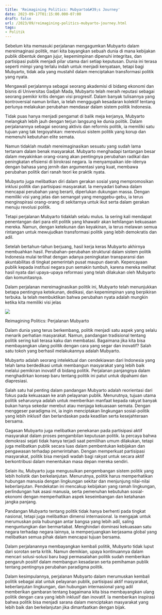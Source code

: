```yaml
---
title: 'Reimagining Politics: Mubyarto&#39;s Journey'
date: 2023-09-17T01:15:00.000-07:00
draft: false
url: /2023/09/reimagining-politics-mubyarto-journey.html
tags: 
- Politik
---
```


  

Sebelum kita memasuki perjalanan mengagumkan Mubyarto dalam mereimaginasi politik, mari kita bayangkan sebuah dunia di mana kebijakan publik dibentuk dengan jujur, kepemimpinan dipenuhi integritas, dan partisipasi publik menjadi pilar utama dari setiap keputusan. Dunia ini terasa seperti mimpi yang terlalu indah untuk menjadi kenyataan, tetapi bagi Mubyarto, tidak ada yang mustahil dalam menciptakan transformasi politik yang nyata.

  

Mengawali perjalannya sebagai seorang akademisi di bidang ekonomi dan bisnis di Universitas Gadjah Mada, Mubyarto telah meraih reputasi sebagai seorang pemikir kritis dengan visi progresif. Dalam banyak tulisannya yang kontroversial namun brilian, ia telah menggugah kesadaran kolektif tentang perlunya melakukan perubahan mendasar dalam sistem politik Indonesia.

  

Tidak puas hanya menjadi pengamat di balik meja kerjanya, Mubyarto melangkah lebih jauh dengan terjun langsung ke dunia politik. Dalam perjalanannya sebagai seorang aktivis dan reformis politik, ia memiliki satu tujuan yang tak tergoyahkan: merevolusi sistem politik yang korup dan memenuhi kebutuhan elite semata.

  

Namun tidaklah mudah mereimaginasikan sesuatu yang sudah lama tertanam dalam benak masyarakat. Mubyarto menghadapi tantangan besar dalam meyakinkan orang-orang akan pentingnya perubahan radikal dan peningkatan efisiensi di birokrasi negara. Ia menyampaikan ide-idenya dengan bahasa yang jernih dan argumentasi yang kuat, membawa perubahan politik dari ranah teori ke praktik nyata.

  

Mubyarto juga melibatkan diri dalam gerakan sosial yang mempromosikan inklusi politik dan partisipasi masyarakat. Ia menyadari bahwa dalam mencapai perubahan yang berarti, diperlukan dukungan massa. Dengan memiliki visi yang jelas dan semangat yang menggebu-gebu, ia terus menginspirasi orang-orang di sekitarnya untuk ikut serta dalam gerakan menuju revolusi politik.

  

Tetapi perjalanan Mubyarto tidaklah selalu mulus. Ia sering kali mendapat penentangan dari para elit politik yang khawatir akan kehilangan kekuasaan mereka. Namun, dengan ketekunan dan keyakinan, ia terus melawan semua rintangan untuk mewujudkan transformasi politik yang lebih demokratis dan adil.

  

Setelah bertahun-tahun berjuang, hasil kerja keras Mubyarto akhirnya membuahkan hasil. Perubahan-perubahan struktural dalam sistem politik Indonesia mulai terlihat dengan adanya peningkatan transparansi dan akuntabilitas di tingkat pemerintah pusat maupun daerah. Kepercayaan publik kepada institusi negara pun semakin tumbuh, karena mereka melihat hasil nyata dari upaya-upaya reformasi yang telah dilakukan oleh Mubyarto dan komunitasnya.

  

Dalam perjalanan mereimaginasikan politik ini, Mubyarto telah menunjukkan betapa pentingnya ketekunan, dedikasi, dan kepemimpinan yang berpikiran terbuka. Ia telah membuktikan bahwa perubahan nyata adalah mungkin ketika kita memiliki visi jelas

  

![](http://kagama.co/wp-content/uploads/2018/09/mubyarto.jpg)

  

Reimagining Politics: Perjalanan Mubyarto

  

Dalam dunia yang terus berkembang, politik menjadi satu aspek yang selalu menarik perhatian masyarakat. Namun, pandangan tradisional tentang politik sering kali terasa kaku dan membatasi. Bagaimana jika kita bisa membayangkan ulang politik dengan cara yang segar dan inovatif? Salah satu tokoh yang berhasil melakukannya adalah Mubyarto.

  

Mubyarto adalah seorang intelektual dan cendekiawan dari Indonesia yang telah lama berdedikasi untuk membangun masyarakat yang lebih baik melalui pemikiran inovatif di bidang politik. Perjalanan panjangnya dalam menghadirkan konsep baru tentang politik ini patut untuk dipahami dan diapresiasi.

  

Salah satu hal penting dalam pandangan Mubyarto adalah reorientasi dari fokus pada kekuasaan ke arah pelayanan publik. Menurutnya, tujuan utama politik seharusnya adalah untuk memberikan manfaat kepada rakyat banyak bukan hanya sekedar merebut atau menjaga kekuasaan semata. Dengan menggeser paradigma ini, ia ingin menciptakan lingkungan sosial-politik yang lebih inklusif dan berlandaskan pada keadilan serta kesejahteraan bersama.

  

Gagasan Mubyarto juga melibatkan penekanan pada partisipasi aktif masyarakat dalam proses pengambilan keputusan politik. Ia percaya bahwa demokrasi sejati tidak hanya terjadi saat pemilihan umum dilakukan, tetapi juga melibatkan publik secara luas dalam pembentukan kebijakan dan pengawasan terhadap pemerintahan. Dengan memperkuat partisipasi masyarakat, politik bisa menjadi wadah bagi rakyat untuk secara aktif berkontribusi dalam menentukan masa depan mereka sendiri.

  

Selain itu, Mubyarto juga mengusulkan pengembangan sistem politik yang lebih holistik dan berkelanjutan. Menurutnya, politik harus memperhatikan hubungan manusia dengan lingkungan sekitar dan menjunjung nilai-nilai keberlanjutan. Pendekatan ini mencakup kebijakan yang ramah lingkungan, perlindungan hak asasi manusia, serta pemenuhan kebutuhan sosial-ekonomi dengan memperhatikan aspek keseimbangan dan ketahanan jangka panjang.

  

Pandangan Mubyarto tentang politik tidak hanya berhenti pada tingkat nasional, tetapi juga melibatkan dimensi internasional. Ia mengajak untuk merumuskan pola hubungan antar bangsa yang lebih adil, saling menguntungkan dan bermartabat. Menghindari dominasi kekuasaan satu negara terhadap negara lainnya, ia memperjuangkan kerjasama global yang melibatkan semua pihak dalam mencapai tujuan bersama.

  

Dalam perjalanannya membayangkan kembali politik, Mubyarto tidak luput dari sorotan serta kritik. Namun demikian, upaya kontinuannya dalam mencari solusi-solusi baru bagi permasalahan politik sudah memberikan pengaruh positif dalam membangun kesadaran serta pemihaman publik tentang pentingnya perubahan paradigma politik.

  

Dalam kesimpulannya, perjalanan Mubyarto dalam merumuskan kembali politik sebagai alat untuk pelayanan publik, partisipasi aktif masyarakat, keberlanjutan lingkungan, dan hubungan internasional yang adil memberikan gambaran tentang bagaimana kita bisa membayangkan ulang politik dengan cara yang lebih inklusif dan inovatif. Ia memberikan inspirasi bahwa politik bisa menjadi sarana dalam menciptakan masyarakat yang lebih baik dan berkelanjutan jika dimanfaatkan dengan bijak.